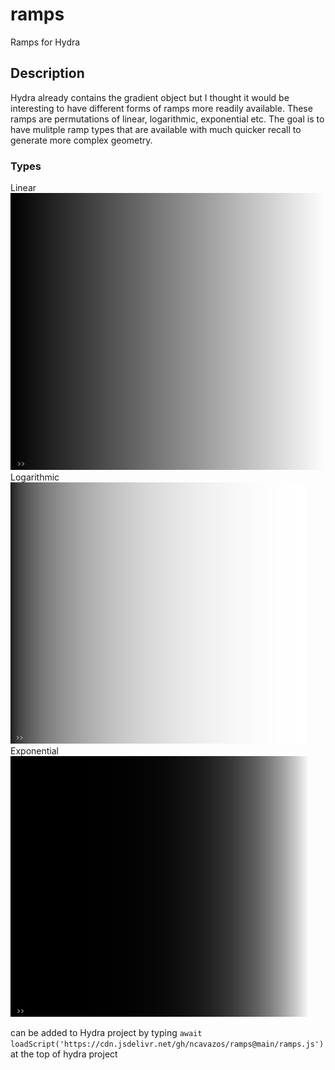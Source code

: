 # ramps
Ramps for Hydra
## Description
Hydra already contains the gradient object but I thought it would be interesting to have different forms of ramps more readily available. These ramps are permutations of linear, logarithmic, exponential etc. The goal is to have mulitple ramp types that are available with much quicker recall to generate more complex geometry.

### Types
Linear
![](lin.png)
Logarithmic
![](log.png)
Exponential
![](exp.png)

can be added to Hydra project by typing
`await loadScript('https://cdn.jsdelivr.net/gh/ncavazos/ramps@main/ramps.js')`
at the top of hydra project
